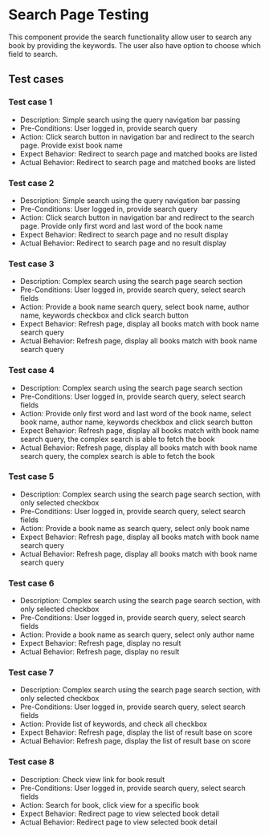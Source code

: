 # Search Page Testing
This component provide the search functionality allow user to search any book by providing the keywords. The user also have option to choose which field to search.

## Test cases
### Test case 1
- Description: Simple search using the query navigation bar passing
- Pre-Conditions: User logged in, provide search query
- Action: Click search button in navigation bar and redirect to the search page. Provide exist book name
- Expect Behavior: Redirect to search page and matched books are listed
- Actual Behavior: Redirect to search page and matched books are listed

### Test case 2
- Description: Simple search using the query navigation bar passing
- Pre-Conditions: User logged in, provide search query
- Action: Click search button in navigation bar and redirect to the search page. Provide only first word and last word of the book name
- Expect Behavior: Redirect to search page and no result display
- Actual Behavior: Redirect to search page and no result display

### Test case 3
- Description: Complex search using the search page search section
- Pre-Conditions: User logged in, provide search query, select search fields
- Action: Provide a book name search query, select book name, author name, keywords checkbox and click search button
- Expect Behavior: Refresh page, display all books match with book name search query
- Actual Behavior: Refresh page, display all books match with book name search query

### Test case 4
- Description: Complex search using the search page search section
- Pre-Conditions: User logged in, provide search query, select search fields
- Action: Provide only first word and last word of the book name, select book name, author name, keywords checkbox and click search button
- Expect Behavior: Refresh page, display all books match with book name search query, the complex search is able to fetch the book
- Actual Behavior: Refresh page, display all books match with book name search query, the complex search is able to fetch the book

### Test case 5
- Description: Complex search using the search page search section, with only selected checkbox
- Pre-Conditions: User logged in, provide search query, select search fields
- Action: Provide a book name as search query, select only book name
- Expect Behavior: Refresh page, display all books match with book name search query
- Actual Behavior: Refresh page, display all books match with book name search query


### Test case 6
- Description: Complex search using the search page search section, with only selected checkbox
- Pre-Conditions: User logged in, provide search query, select search fields
- Action: Provide a book name as search query, select only author name
- Expect Behavior: Refresh page, display no result
- Actual Behavior: Refresh page, display no result

### Test case 7
- Description: Complex search using the search page search section, with only selected checkbox
- Pre-Conditions: User logged in, provide search query, select search fields
- Action: Provide list of keywords, and check all checkbox
- Expect Behavior: Refresh page, display the list of result base on score
- Actual Behavior: Refresh page, display the list of result base on score

### Test case 8
- Description: Check view link for book result
- Pre-Conditions: User logged in, provide search query, select search fields
- Action: Search for book, click view for a specific book
- Expect Behavior: Redirect page to view selected book detail
- Actual Behavior: Redirect page to view selected book detail